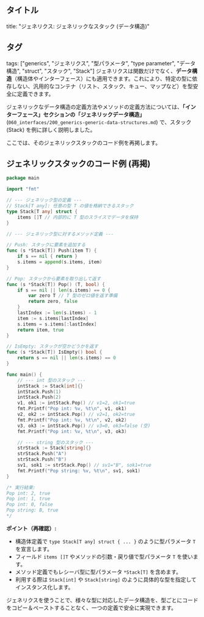 ## タイトル
title: "ジェネリクス: ジェネリックなスタック (データ構造)"
## タグ
tags: ["generics", "ジェネリクス", "型パラメータ", "type parameter", "データ構造", "struct", "スタック", "Stack"]
ジェネリクスは関数だけでなく、**データ構造**（構造体やインターフェース）にも適用できます。これにより、特定の型に依存しない、汎用的なコンテナ（リスト、スタック、キュー、マップなど）を型安全に定義できます。

ジェネリックなデータ構造の定義方法やメソッドの定義方法については、**「インターフェース」**セクションの**「ジェネリックデータ構造」** (`060_interfaces/200_generics-generic-data-structures.md`) で、スタック (Stack) を例に詳しく説明しました。

ここでは、そのジェネリックスタックのコード例を再掲します。

## ジェネリックスタックのコード例 (再掲)

```go title="ジェネリックな Stack 型"
package main

import "fmt"

// --- ジェネリック型の定義 ---
// Stack[T any]: 任意の型 T の値を格納できるスタック
type Stack[T any] struct {
	items []T // 内部的に T 型のスライスでデータを保持
}

// --- ジェネリック型に対するメソッド定義 ---

// Push: スタックに要素を追加する
func (s *Stack[T]) Push(item T) {
	if s == nil { return }
	s.items = append(s.items, item)
}

// Pop: スタックから要素を取り出して返す
func (s *Stack[T]) Pop() (T, bool) {
	if s == nil || len(s.items) == 0 {
		var zero T // T 型のゼロ値を返す準備
		return zero, false
	}
	lastIndex := len(s.items) - 1
	item := s.items[lastIndex]
	s.items = s.items[:lastIndex]
	return item, true
}

// IsEmpty: スタックが空かどうかを返す
func (s *Stack[T]) IsEmpty() bool {
	return s == nil || len(s.items) == 0
}

func main() {
	// --- int 型のスタック ---
	intStack := Stack[int]{}
	intStack.Push(1)
	intStack.Push(2)
	v1, ok1 := intStack.Pop() // v1=2, ok1=true
	fmt.Printf("Pop int: %v, %t\n", v1, ok1)
	v2, ok2 := intStack.Pop() // v2=1, ok2=true
	fmt.Printf("Pop int: %v, %t\n", v2, ok2)
	v3, ok3 := intStack.Pop() // v3=0, ok3=false (空)
	fmt.Printf("Pop int: %v, %t\n", v3, ok3)

	// --- string 型のスタック ---
	strStack := Stack[string]{}
	strStack.Push("A")
	strStack.Push("B")
	sv1, sok1 := strStack.Pop() // sv1="B", sok1=true
	fmt.Printf("Pop string: %v, %t\n", sv1, sok1)
}

/* 実行結果:
Pop int: 2, true
Pop int: 1, true
Pop int: 0, false
Pop string: B, true
*/
```

**ポイント（再確認）:**

*   構造体定義で `type Stack[T any] struct { ... }` のように型パラメータ `T` を宣言します。
*   フィールド `items []T` やメソッドの引数・戻り値で型パラメータ `T` を使います。
*   メソッド定義でもレシーバ型に型パラメータ `*Stack[T]` を含めます。
*   利用する際は `Stack[int]` や `Stack[string]` のように具体的な型を指定してインスタンス化します。

ジェネリクスを使うことで、様々な型に対応したデータ構造を、型ごとにコードをコピー＆ペーストすることなく、一つの定義で安全に実現できます。